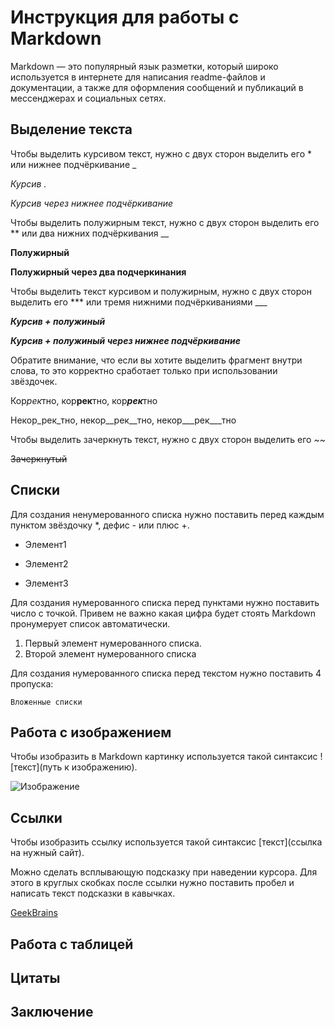 # Инструкция для работы с Markdown

Markdown — это популярный язык разметки, который широко используется в интернете для написания readme-файлов и документации, а также для оформления сообщений и публикаций в мессенджерах и социальных сетях.

## Выделение текста

Чтобы выделить курсивом текст, нужно с двух сторон выделить его * или нижнее подчёркивание _

*Курсив .*

_Курсив через нижнее подчёркивание_

Чтобы выделить полужирным текст, нужно с двух сторон выделить его ** или два нижних подчёркивания __

**Полужирный**

__Полужирный через два подчеркинания__

Чтобы выделить текст курсивом и полужирным, нужно с двух сторон выделить его *** или тремя нижними подчёркиваниями ___

***Курсив + полужиный***

___Курсив + полужиный через нижнее подчёркивание___

Обратите внимание, что если вы хотите выделить фрагмент внутри слова, то это корректно сработает только при использовании звёздочек.

Кор*рек*тно, кор**рек**тно, кор***рек***тно

Некор_рек_тно, некор__рек__тно, некор___рек___тно

Чтобы выделить зачеркнуть текст, нужно с двух сторон выделить его ~~

~~Зачеркнутый~~

## Списки

Для создания ненумерованного списка нужно поставить перед каждым пунктом звёздочку *, дефис - или плюс +.

* Элемент1
- Элемент2
+ Элемент3

Для создания нумерованного списка перед пунктами нужно поставить число с точкой.
Привем не важно какая цифра будет стоять Markdown пронумерует список автоматически.

1. Первый элемент нумерованного списка.
2. Второй элемент нумерованного списка

Для создания нумерованного списка перед текстом нужно поставить 4 пропуска:

    Вложенные списки

## Работа с изображением

Чтобы изобразить в Markdown картинку используется такой синтаксис ![текст](путь к изображению).

![Изображение](bbfbd0e9b738c298e6e3ced52f59a6ff.jpg)


## Ссылки

Чтобы изобразить ссылку используется такой синтаксис [текст](ссылка на нужный сайт).

Можно сделать всплывающую подсказку при наведении курсора. Для этого в круглых скобках после ссылки нужно поставить пробел и написать текст подсказки в кавычках.

[GeekBrains](https://gb.ru/lessons/334721/homework)

## Работа с таблицей

## Цитаты

## Заключение

